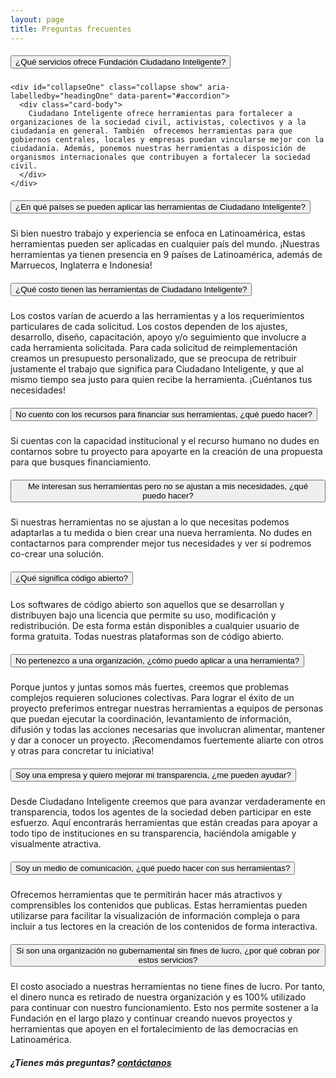 ```yaml
---
layout: page
title: Preguntas frecuentes
---
```

<div class="accordion" id="accordion">
  <div class="card">
    <div class="card-header" id="headingOne">
      <h5 class="mb-0">
        <button class="btn btn-link" type="button" data-toggle="collapse" data-target="#collapseOne" aria-expanded="true" aria-controls="collapseOne">
          ¿Qué servicios ofrece Fundación Ciudadano Inteligente?
        </button>
      </h5>
    </div>

    <div id="collapseOne" class="collapse show" aria-labelledby="headingOne" data-parent="#accordion">
      <div class="card-body">
        Ciudadano Inteligente ofrece herramientas para fortalecer a organizaciones de la sociedad civil, activistas, colectivos y a la ciudadanía en general. También  ofrecemos herramientas para que gobiernos centrales, locales y empresas puedan vincularse mejor con la ciudadanía. Además, ponemos nuestras herramientas a disposición de organismos internacionales que contribuyen a fortalecer la sociedad civil.
      </div>
    </div>
  </div>
  <div class="card">
    <div class="card-header" id="headingTwo">
      <h5 class="mb-0">
        <button class="btn btn-link collapsed" type="button" data-toggle="collapse" data-target="#collapseTwo" aria-expanded="false" aria-controls="collapseTwo">
          ¿En qué países se pueden aplicar las herramientas de Ciudadano Inteligente?
        </button>
      </h5>
    </div>
    <div id="collapseTwo" class="collapse" aria-labelledby="headingTwo" data-parent="#accordion">
      <div class="card-body">
        Si bien nuestro trabajo y experiencia se enfoca en Latinoamérica, estas herramientas pueden ser aplicadas en cualquier país del mundo. ¡Nuestras herramientas ya tienen presencia en 9 países de Latinoamérica, además de Marruecos, Inglaterra e Indonesia!
      </div>
    </div>
  </div>
  <div class="card">
    <div class="card-header" id="headingThree">
      <h5 class="mb-0">
        <button class="btn btn-link collapsed" type="button" data-toggle="collapse" data-target="#collapseThree" aria-expanded="false" aria-controls="collapseThree">
          ¿Qué costo tienen las herramientas de Ciudadano Inteligente?
        </button>
      </h5>
    </div>
    <div id="collapseThree" class="collapse" aria-labelledby="headingThree" data-parent="#accordion">
      <div class="card-body">
        Los costos varían de acuerdo a las herramientas y a los requerimientos particulares de cada solicitud. Los costos dependen de los ajustes, desarrollo, diseño, capacitación, apoyo y/o seguimiento que involucre a cada herramienta solicitada. Para cada solicitud de reimplementación creamos un presupuesto personalizado, que se preocupa de retribuir justamente el trabajo que significa para Ciudadano Inteligente, y que al mismo tiempo sea justo para quien recibe la herramienta. ¡Cuéntanos tus necesidades!
      </div>
    </div>
  </div>
  <div class="card">
    <div class="card-header" id="headingThree">
      <h5 class="mb-0">
        <button class="btn btn-link collapsed" type="button" data-toggle="collapse" data-target="#collapseFour" aria-expanded="false" aria-controls="collapseFour">
          No cuento con los recursos para financiar sus herramientas, ¿qué puedo hacer?
        </button>
      </h5>
    </div>
    <div id="collapseFour" class="collapse" aria-labelledby="headingThree" data-parent="#accordion">
      <div class="card-body">
        Si cuentas con la capacidad institucional y el recurso humano no dudes en contarnos sobre tu proyecto para apoyarte en la creación de una propuesta para que busques financiamiento.
      </div>
    </div>
  </div>
  <div class="card">
    <div class="card-header" id="headingThree">
      <h5 class="mb-0">
        <button class="btn btn-link collapsed" type="button" data-toggle="collapse" data-target="#collapseFive" aria-expanded="false" aria-controls="collapseFive">
          Me interesan sus herramientas pero no se ajustan a mis necesidades, ¿qué puedo hacer?
        </button>
      </h5>
    </div>
    <div id="collapseFive" class="collapse" aria-labelledby="headingThree" data-parent="#accordion">
      <div class="card-body">
        Si nuestras herramientas no se ajustan a lo que necesitas podemos adaptarlas a tu medida o bien crear una nueva herramienta. No dudes en contactarnos para comprender mejor tus necesidades y ver si podremos co-crear una solución.
      </div>
    </div>
  </div>
  <div class="card">
    <div class="card-header" id="headingThree">
      <h5 class="mb-0">
        <button class="btn btn-link collapsed" type="button" data-toggle="collapse" data-target="#Six" aria-expanded="false" aria-controls="Six">
          ¿Qué significa código abierto?
        </button>
      </h5>
    </div>
    <div id="Six" class="collapse" aria-labelledby="headingThree" data-parent="#accordion">
      <div class="card-body">
        Los softwares de código abierto son aquellos que se desarrollan y distribuyen bajo una licencia que permite su uso, modificación y redistribución. De esta forma están disponibles a cualquier usuario de forma gratuita. Todas nuestras plataformas son de código abierto.
      </div>
    </div>
  </div>
  <div class="card">
    <div class="card-header" id="headingThree">
      <h5 class="mb-0">
        <button class="btn btn-link collapsed" type="button" data-toggle="collapse" data-target="#collapseSeven" aria-expanded="false" aria-controls="collapseSeven">
          No pertenezco a una organización, ¿cómo puedo aplicar a una herramienta?
        </button>
      </h5>
    </div>
    <div id="collapseSeven" class="collapse" aria-labelledby="headingThree" data-parent="#accordion">
      <div class="card-body">
        Porque juntos y juntas somos más fuertes, creemos que problemas complejos requieren soluciones colectivas. Para lograr el éxito de un proyecto preferimos entregar nuestras herramientas a equipos de personas que puedan ejecutar la coordinación, levantamiento de información, difusión y todas las acciones necesarias que involucran alimentar, mantener y dar a conocer un proyecto. ¡Recomendamos fuertemente aliarte con otros y otras para concretar tu iniciativa!
      </div>
    </div>
  </div>
  <div class="card">
    <div class="card-header" id="headingThree">
      <h5 class="mb-0">
        <button class="btn btn-link collapsed" type="button" data-toggle="collapse" data-target="#collapseEight" aria-expanded="false" aria-controls="collapseEight">
          Soy una empresa y quiero mejorar mi transparencia, ¿me pueden ayudar?
        </button>
      </h5>
    </div>
    <div id="collapseEight" class="collapse" aria-labelledby="headingThree" data-parent="#accordion">
      <div class="card-body">
        Desde Ciudadano Inteligente creemos que para avanzar verdaderamente en transparencia, todos los agentes de la sociedad deben participar en este esfuerzo. Aquí encontrarás herramientas que están creadas para apoyar a todo tipo de instituciones en su transparencia, haciéndola amigable y visualmente atractiva.
      </div>
    </div>
  </div>
  <div class="card">
    <div class="card-header" id="headingThree">
      <h5 class="mb-0">
        <button class="btn btn-link collapsed" type="button" data-toggle="collapse" data-target="#collapseNine" aria-expanded="false" aria-controls="collapseNine">
          Soy un medio de comunicación, ¿qué puedo hacer con sus herramientas?
        </button>
      </h5>
    </div>
    <div id="collapseNine" class="collapse" aria-labelledby="headingThree" data-parent="#accordion">
      <div class="card-body">
        Ofrecemos herramientas que te permitirán hacer más atractivos y comprensibles los contenidos que publicas. Estas herramientas pueden utilizarse para facilitar la visualización de información compleja o para incluir a tus lectores en la creación de los contenidos de forma interactiva.
      </div>
    </div>
  </div>
  <div class="card">
    <div class="card-header" id="headingThree">
      <h5 class="mb-0">
        <button class="btn btn-link collapsed" type="button" data-toggle="collapse" data-target="#Ten" aria-expanded="false" aria-controls="Ten">
          Si son una organización no gubernamental  sin fines de lucro, ¿por qué cobran por estos servicios?
        </button>
      </h5>
    </div>
    <div id="Ten" class="collapse" aria-labelledby="headingThree" data-parent="#accordion">
      <div class="card-body">
        El costo asociado a nuestras herramientas no tiene fines de lucro. Por tanto, el dinero nunca es retirado de nuestra organización y es 100% utilizado para continuar con nuestro funcionamiento. Esto nos permite sostener a la Fundación en el largo plazo y continuar creando nuevos proyectos y herramientas que apoyen en el fortalecimiento de las democracias en Latinoamérica.
      </div>
    </div>
  </div>
</div>

<div class="text-right mt-30">
<h5>¿Tienes más preguntas? <a href="{{ site.baseurl }}#contact">contáctanos</a></h5>
</div>

